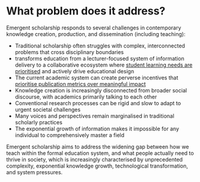 # What problem does it address?

Emergent scholarship responds to several challenges in contemporary knowledge creation, production, and dissemination (including teaching):

- Traditional scholarship often struggles with complex, interconnected problems that cross disciplinary boundaries
- transforms education from a lecturer-focused system of information delivery to a collaborative ecosystem where [student learning needs are prioritised](/essays/from-teaching-to-learning.md) and actively drive educational design
- The current academic system can create perverse incentives that [prioritise publication metrics over meaningful impact](/essays/publishing-with-purpose.md)
- Knowledge creation is increasingly disconnected from broader social discourse, with academics primarily talking to each other
- Conventional research processes can be rigid and slow to adapt to urgent societal challenges
- Many voices and perspectives remain marginalised in traditional scholarly practices
- The exponential growth of information makes it impossible for any individual to comprehensively master a field

Emergent scholarship aims to address the widening gap between how we teach within the formal education system, and what people actually need to thrive in society, which is increasingly characterised by unprecedented complexity, exponential knowledge growth, technological transformation, and system pressures.
